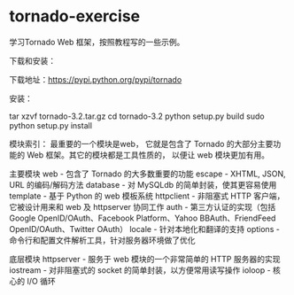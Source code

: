 tornado-exercise
================

学习Tornado Web 框架，按照教程写的一些示例。

下载和安装：

下载地址：https://pypi.python.org/pypi/tornado

安装：

tar xzvf tornado-3.2.tar.gz
cd tornado-3.2
python setup.py build
sudo python setup.py install

模块索引：
最重要的一个模块是web， 它就是包含了 Tornado 的大部分主要功能的 Web 框架。其它的模块都是工具性质的， 以便让 web 模块更加有用。

主要模块
web - 包含了 Tornado 的大多数重要的功能
escape - XHTML, JSON, URL 的编码/解码方法
database - 对 MySQLdb 的简单封装，使其更容易使用
template - 基于 Python 的 web 模板系统
httpclient - 非阻塞式 HTTP 客户端，它被设计用来和 web 及 httpserver 协同工作
auth - 第三方认证的实现（包括 Google OpenID/OAuth、Facebook Platform、Yahoo BBAuth、FriendFeed OpenID/OAuth、Twitter OAuth）
locale - 针对本地化和翻译的支持
options - 命令行和配置文件解析工具，针对服务器环境做了优化

底层模块
httpserver - 服务于 web 模块的一个非常简单的 HTTP 服务器的实现
iostream - 对非阻塞式的 socket 的简单封装，以方便常用读写操作
ioloop - 核心的 I/O 循环

